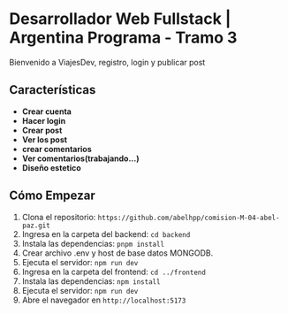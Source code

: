 # Desarrollador Web Fullstack | Argentina Programa - Tramo 3

Bienvenido a ViajesDev, registro, login y publicar post

## Características

- **Crear cuenta**
- **Hacer login**
- **Crear post**
- **Ver los post**
- **crear comentarios**
- **Ver comentarios(trabajando...)**
- **Diseño estetico**
## Cómo Empezar
1. Clona el repositorio: `https://github.com/abelhpp/comision-M-04-abel-paz.git`
2. Ingresa en la carpeta del backend: `cd backend`
3. Instala las dependencias: `pnpm install`
4. Crear archivo .env y host de base datos MONGODB.
5. Ejecuta el servidor: `npm run dev`
6. Ingresa en la carpeta del frontend: `cd ../frontend`
7. Instala las dependencias: `npm install`
8. Ejecuta el servidor: `npm run dev`
9. Abre el navegador en `http://localhost:5173`


